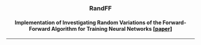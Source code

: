 <div align="center">

### RandFF

#### Implementation of Investigating Random Variations of the Forward-Forward Algorithm for Training Neural Networks [<span style="color: black;">[paper]</span>]([(https://ieeexplore.ieee.org/document/10191727)])


<hr style="height:1px; border:none; color:#333; background-color:#333;">

</div>
